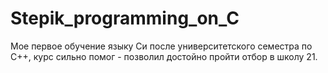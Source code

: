 # Stepik_programming_on_C
Мое первое обучение языку Си после университетского семестра по C++, курс сильно помог - позволил достойно пройти отбор в школу 21.
